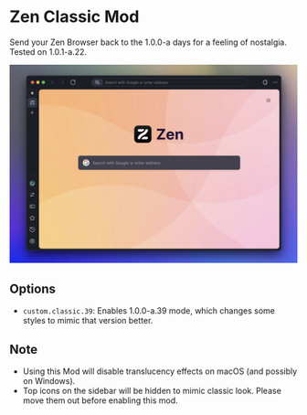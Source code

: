 # Zen Classic Mod
Send your Zen Browser back to the 1.0.0-a days for a feeling of nostalgia. Tested on 1.0.1-a.22.

![](https://github.com/greeeen-dev/zen-classic-mod/blob/main/image.png?raw=true)

## Options
- `custom.classic.39`: Enables 1.0.0-a.39 mode, which changes some styles to mimic that version better.

## Note
- Using this Mod will disable translucency effects on macOS (and possibly on Windows).
- Top icons on the sidebar will be hidden to mimic classic look. Please move them out before enabling this mod.
